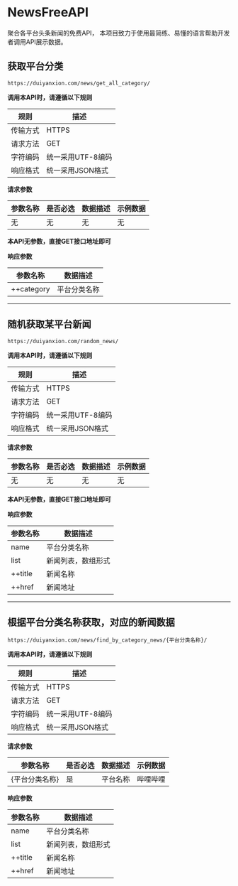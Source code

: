 # NewsFreeAPI
聚合各平台头条新闻的免费API，
本项目致力于使用最简练、易懂的语言帮助开发者调用API展示数据。



## 获取平台分类
`https://duiyanxion.com/news/get_all_category/`

**调用本API时，请遵循以下规则**

|  规则   | 描述  |
|  ----  | ----  |
| 传输方式  | HTTPS |
| 请求方法  | GET |
| 字符编码  | 统一采用UTF-8编码 |
| 响应格式  | 统一采用JSON格式 |
	
**请求参数**

|参数名称 |	是否必选|	数据描述|	示例数据|
|  ----  | ----  | ----  | ----  |
|无|	无|无	|无|

**本API无参数，直接GET接口地址即可**

**响应参数**

|参数名称 |	数据描述|
|  ----  | ----  |
|++category	| 平台分类名称|

___

## 随机获取某平台新闻
`https://duiyanxion.com/random_news/`

**调用本API时，请遵循以下规则**

|  规则   | 描述  |
|  ----  | ----  |
| 传输方式  | HTTPS |
| 请求方法  | GET |
| 字符编码  | 统一采用UTF-8编码 |
| 响应格式  | 统一采用JSON格式 |
	
**请求参数**

|参数名称 |	是否必选|	数据描述|	示例数据|
|  ----  | ----  | ----  | ----  |
|无|	无|无	|无|

**本API无参数，直接GET接口地址即可**

**响应参数**

|参数名称 |	数据描述|
|  ----  | ----  |
|name|平台分类名称|
|list|新闻列表，数组形式|
|++title	| 新闻名称|
|++href	| 新闻地址|

___

## 根据平台分类名称获取，对应的新闻数据
`https://duiyanxion.com/news/find_by_category_news/{平台分类名称}/`

**调用本API时，请遵循以下规则**

|  规则   | 描述  |
|  ----  | ----  |
| 传输方式  | HTTPS |
| 请求方法  | GET |
| 字符编码  | 统一采用UTF-8编码 |
| 响应格式  | 统一采用JSON格式 |
	
**请求参数**

|参数名称 |	是否必选|	数据描述|	示例数据|
|  ----  | ----  | ----  | ----  |
|{平台分类名称}| 是	|平台名称	|哔哩哔哩|

**响应参数**

|参数名称 |	数据描述|
|  ----  | ----  |
|name|平台分类名称|
|list|新闻列表，数组形式|
|++title	| 新闻名称|
|++href	| 新闻地址|

